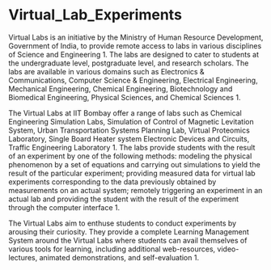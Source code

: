 # Virtual_Lab_Experiments

Virtual Labs is an initiative by the Ministry of Human Resource Development, Government of India, to provide remote access to labs in various disciplines of Science and Engineering 1. The labs are designed to cater to students at the undergraduate level, postgraduate level, and research scholars. The labs are available in various domains such as Electronics & Communications, Computer Science & Engineering, Electrical Engineering, Mechanical Engineering, Chemical Engineering, Biotechnology and Biomedical Engineering, Physical Sciences, and Chemical Sciences 1.

The Virtual Labs at IIT Bombay offer a range of labs such as Chemical Engineering Simulation Labs, Simulation of Control of Magnetic Levitation System, Urban Transportation Systems Planning Lab, Virtual Proteomics Laboratory, Single Board Heater system Electronic Devices and Circuits, Traffic Engineering Laboratory 1. The labs provide students with the result of an experiment by one of the following methods: modeling the physical phenomenon by a set of equations and carrying out simulations to yield the result of the particular experiment; providing measured data for virtual lab experiments corresponding to the data previously obtained by measurements on an actual system; remotely triggering an experiment in an actual lab and providing the student with the result of the experiment through the computer interface 1.

The Virtual Labs aim to enthuse students to conduct experiments by arousing their curiosity. They provide a complete Learning Management System around the Virtual Labs where students can avail themselves of various tools for learning, including additional web-resources, video-lectures, animated demonstrations, and self-evaluation 1.
